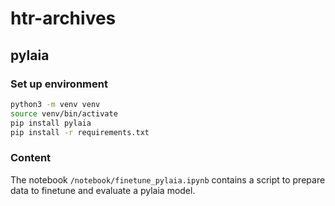 # htr-archives

## pylaia


### Set up environment
```bash
python3 -m venv venv
source venv/bin/activate
pip install pylaia 
pip install -r requirements.txt
```

### Content

The notebook `/notebook/finetune_pylaia.ipynb` contains a script to prepare data to finetune and evaluate a pylaia model.  